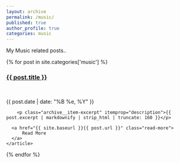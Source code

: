 ```yaml
---
layout: archive
permalink: /music/
published: true
author_profile: true
categories: music
---
```


My Music related posts..
<div class="posts">
  {% for post in site.categories['music'] %}
    <article class="post">
      <h3>
          <a href="{{ post.url | post.relative_url }}" rel="permalink">{{ post.title }}</a></h3>
          <br>
          <p class="post_date">{{ post.date | date: "%B %e, %Y" }}</p>
      
      
        <p class="archive__item-excerpt" itemprop="description">{{ post.excerpt | markdownify | strip_html | truncate: 160 }}</p>
  
      <a href="{{ site.baseurl }}{{ post.url }}" class="read-more">
          Read More
      </a>
    </article>
  {% endfor %}
</div>
